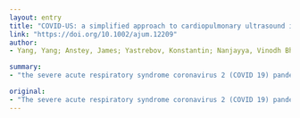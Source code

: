 ```yaml
---
layout: entry
title: "COVID-US: a simplified approach to cardiopulmonary ultrasound in suspected and confirmed COVID 19 patients in surge crisis"
link: "https://doi.org/10.1002/ajum.12209"
author:
- Yang, Yang; Anstey, James; Yastrebov, Konstantin; Nanjayya, Vinodh Bhagyalakshmi; Orde, Sam; Nalos, Marek; Costello, Cartan; Ryan, Nicholas Patrick George

summary:
- "the severe acute respiratory syndrome coronavirus 2 (COVID 19) pandemic has placed an unprecedented challenge on health care systems across the globe. Rapid assessment of the cardiorespiratory function to monitor disease progression and guide treatment is essential. We have designed the COVID-US: a simplified cardiopulmonary ultrasound approach to use in suspected and confirmed patients. This is to aid front-line health workers in their decision-making in a surge crisis."

original:
- "The severe acute respiratory syndrome coronavirus 2 (COVID 19) pandemic has placed an unprecedented challenge on health care systems across the globe. Rapid assessment of the cardiorespiratory function to monitor disease progression and guide treatment is essential. Therefore, we have designed the COVID-US: a simplified cardiopulmonary ultrasound approach to use in suspected and confirmed COVID 19 patients, to aid front-line health workers in their decision-making in a surge crisis."
---
```


